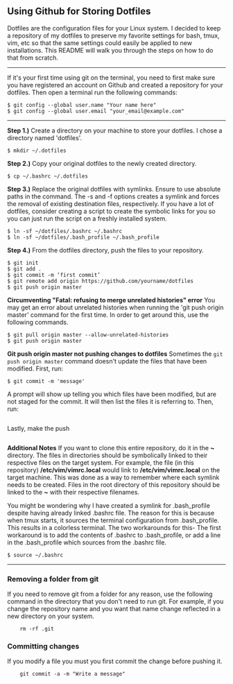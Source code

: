 
## Using Github for Storing Dotfiles

Dotfiles are the configuration files for your Linux system. I decided to keep a repository of my dotfiles to preserve my favorite settings for bash, tmux, vim, etc so that the same settings could easily be applied to new installations. This README will walk you through the steps on how to do that from scratch.

---
If it's your first time using git on the terminal, you need to first make sure you have registered an account
on Github and created a repository for your dotfiles. Then open a terminal run the following commands:

    $ git config --global user.name "Your name here"
    $ git config --global user.email "your_email@example.com"

---

**Step 1.)** Create a directory on your machine to store your dotfiles. I chose a directory named 'dotfiles'.

    $ mkdir ~/.dotfiles

**Step 2.)** Copy your original dotfiles to the newly created directory.

    $ cp ~/.bashrc ~/.dotfiles

**Step 3.)** Replace the original dotfiles with symlinks. Ensure to use absolute paths in the command.
The -s and -f options creates a symlink and forces the removal of existing destination files, respectively.
If you have a lot of dotfiles, consider creating a script to create the symbolic links for you so you can just
run the script on a freshly installed system.

    $ ln -sf ~/dotfiles/.bashrc ~/.bashrc
    $ ln -sf ~/dotfiles/.bash_profile ~/.bash_profile
    

**Step 4.)** From the dotfiles directory, push the files to your repository.

    $ git init
    $ git add .
    $ git commit -m ‘first commit’
    $ git remote add origin https://github.com/yourname/dotfiles
    $ git push origin master

**Circumventing "Fatal: refusing to merge unrelated histories" error**
You may get an error about unrelated histories when running the 'git push origin master' command for the 
first time. In order to get around this, use the following commands.

    $ git pull origin master --allow-unrelated-histories
    $ git push origin master
    
**Git push origin master not pushing changes to dotfiles**
Sometimes the `git push origin master` command doesn't update the files that have been modified. First, run:
```
$ git commit -m 'message'
```
A prompt will show up telling you which files have been modified, but are not staged for the commit. It will then list the files it is referring to. Then, run:
```$ git add <file>
```

Lastly, make the push
```$ git push origin master
```

**Additional Notes**
If you want to clone this entire repository, do it in the **~** directory. The files in directories should be symbolically linked to their respective files on the target system. For example, the file (in this repository) **/etc/vim/vimrc.local** would link to **/etc/vim/vimrc.local** on the target machine. This was done as a way to remember where each symlink needs to be created. Files in the root directory of this repository should be linked to the **~** with their respective filenames.

You might be wondering why I have created a symlink for .bash_profile despite having already linked .bashrc file. The reason for this is because when tmux starts, it sources the terminal configuration from .bash_profile. This results in a colorless terminal. The two workarounds for this- The first workaround is to add the contents of .bashrc to .bash_profile, or add a line in the .bash_profile which sources from the .bashrc file.

    $ source ~/.bashrc

---
### Removing a folder from git
If you need to remove git from a folder for any reason, use the following command in the directory that you don't need to run git. For example, if you change the repository name and you want that name change reflected in a new directory on your system.

		rm -rf .git

### Committing changes
If you modify a file you must you first commit the change before pushing it.
		
		git commit -a -m "Write a message"
